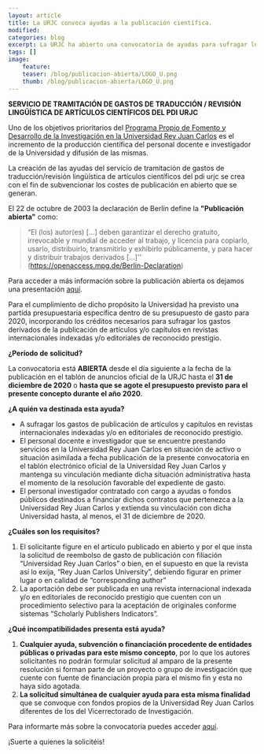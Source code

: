 ```yaml
---
layout: article
title: La URJC convoca ayudas a la publicación científica.
modified:
categories: blog
excerpt: La URJC ha abierto una convocatoria de ayudas para sufragar los gastos derivados de la publicación de artículos y/o capítulos en revistas internacionales indexadas y/o editoriales de reconocido prestigio. 
tags: []
image:
    feature: 
    teaser: /blog/publicacion-abierta/LOGO_U.png 
    thumb: /blog/publicacion-abierta/LOGO_U.png 
---
```


**SERVICIO DE TRAMITACIÓN DE GASTOS DE TRADUCCIÓN / REVISIÓN LINGÜÍSTICA DE ARTÍCULOS CIENTÍFICOS DEL PDI URJC**

Uno de los objetivos prioritarios del [Programa Propio de Fomento y Desarrollo de la Investigación en la Universidad Rey Juan Carlos](https://www.urjc.es/i-d-i/programa-propio-investigacion#2020-abierta) es el incremento de la producción científica del personal docente e investigador de la Universidad y difusión de las mismas. 

La creación de las ayudas del servicio de tramitación de gastos de traducción/revisión lingüística de artículos científicos del pdi urjc se crea con el fin de subvencionar los costes de publicación en abierto que se generan.

El 22 de octubre de 2003 la declaración de Berlín define  la **"Publicación abierta"** como:
> “El (los) autor(es) [...] deben garantizar el derecho gratuito, irrevocable y mundial de
acceder al trabajo, y licencia para copiarlo, usarlo, distribuirlo, transmitirlo y exhibirlo
públicamente, y para hacer y distribuir trabajos derivados […]'' (https://openaccess.mpg.de/Berlin-Declaration)

Para acceder a más información sobre la publicación abierta os dejamos una presentación [aquí](https://ofilibre.gitlab.io/pres/publicacion-abierta).

Para el cumplimiento de dicho propósito la Universidad ha previsto una partida presupuestaria específica dentro de su presupuesto de gasto para 2020, incorporando los créditos necesarios para sufragar los gastos derivados de la publicación de artículos y/o capítulos en revistas internacionales indexadas y/o editoriales de reconocido prestigio. 

**¿Período de solicitud?**

La convocatoria está **ABIERTA** desde el día siguiente a la fecha de la publicación en el tablón de anuncios oficial de la URJC hasta el **31 de diciembre de 2020** o **hasta que se agote el presupuesto previsto para el presente concepto durante el año 2020**.

**¿A quién va destinada esta ayuda?**
- A sufragar los gastos de publicación de artículos y capítulos en revistas internacionales indexadas y/o en editoriales de reconocido prestigio.
- El personal docente e investigador que se encuentre prestando servicios en la Universidad Rey Juan Carlos en situación de activo o situación asimilada a fecha publicación de la presente convocatoria en el tablón electrónico oficial de la Universidad Rey Juan Carlos y mantenga su vinculación mediante dicha situación administrativa hasta el momento de la resolución favorable del expediente de gasto.
- El personal investigador contratado con cargo a ayudas o fondos públicos destinados a financiar dichos contratos que pertenezca a la Universidad Rey Juan Carlos y extienda su vinculación con dicha Universidad hasta, al menos, el 31 de diciembre de 2020.

**¿Cuáles son los requisitos?**
1. El solicitante figure en el artículo publicado en abierto y por el que insta la solicitud de reembolso de gasto de publicación con filiación “Universidad Rey Juan Carlos” o bien, en el supuesto en que la revista así lo exija, “Rey Juan Carlos University”, debiendo figurar en primer lugar o en calidad de “corresponding author” 
2. La aportación debe ser publicada en una revista internacional indexada y/o en editoriales de reconocido prestigio que cuenten con un procedimiento selectivo para la aceptación de originales conforme sistemas “Scholarly Publishers Indicators”. 

**¿Qué incompatibilidades presenta está ayuda?**

1. **Cualquier ayuda, subvención o financiación procedente de entidades públicas o privadas para este mismo concepto**, por lo que los autores solicitantes no podrán formular solicitud al amparo de la presente resolución si forman parte de un proyecto o grupo de investigación que cuente con fuente de financiación propia para el mismo fin y esta no haya sido agotada. 
2. **La solicitud simultánea de cualquier ayuda para esta misma finalidad** que se convoque con fondos propios de la Universidad Rey Juan Carlos diferentes de los del Vicerrectorado de Investigación.

Para informarte más sobre la convocatoria puedes acceder [aquí](https://www.urjc.es/images/Investigacion/programa_propio/gastos_publicacion/CONVOCATORIA_GASTOS_PUBLICACION-2020.pdf).

¡Suerte a quienes la solicitéis!